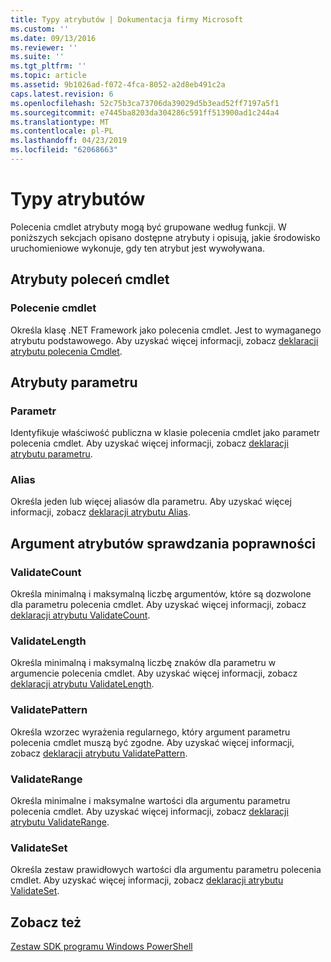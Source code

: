 ```yaml
---
title: Typy atrybutów | Dokumentacja firmy Microsoft
ms.custom: ''
ms.date: 09/13/2016
ms.reviewer: ''
ms.suite: ''
ms.tgt_pltfrm: ''
ms.topic: article
ms.assetid: 9b1026ad-f072-4fca-8052-a2d8eb491c2a
caps.latest.revision: 6
ms.openlocfilehash: 52c75b3ca73706da39029d5b3ead52ff7197a5f1
ms.sourcegitcommit: e7445ba8203da304286c591ff513900ad1c244a4
ms.translationtype: MT
ms.contentlocale: pl-PL
ms.lasthandoff: 04/23/2019
ms.locfileid: "62068663"
---
```

# <a name="attribute-types"></a>Typy atrybutów

Polecenia cmdlet atrybuty mogą być grupowane według funkcji.
W poniższych sekcjach opisano dostępne atrybuty i opisują, jakie środowisko uruchomieniowe wykonuje, gdy ten atrybut jest wywoływana.

## <a name="cmdlet-attributes"></a>Atrybuty poleceń cmdlet

### <a name="cmdlet"></a>Polecenie cmdlet

Określa klasę .NET Framework jako polecenia cmdlet.
Jest to wymaganego atrybutu podstawowego.
Aby uzyskać więcej informacji, zobacz [deklaracji atrybutu polecenia Cmdlet](./cmdlet-attribute-declaration.md).

## <a name="parameter-attributes"></a>Atrybuty parametru

### <a name="parameter"></a>Parametr

Identyfikuje właściwość publiczna w klasie polecenia cmdlet jako parametr polecenia cmdlet.
Aby uzyskać więcej informacji, zobacz [deklaracji atrybutu parametru](./parameter-attribute-declaration.md).

### <a name="alias"></a>Alias

Określa jeden lub więcej aliasów dla parametru.
Aby uzyskać więcej informacji, zobacz [deklaracji atrybutu Alias](./alias-attribute-declaration.md).

## <a name="argument-validation-attributes"></a>Argument atrybutów sprawdzania poprawności

### <a name="validatecount"></a>ValidateCount

Określa minimalną i maksymalną liczbę argumentów, które są dozwolone dla parametru polecenia cmdlet.
Aby uzyskać więcej informacji, zobacz [deklaracji atrybutu ValidateCount](./validatecount-attribute-declaration.md).

### <a name="validatelength"></a>ValidateLength

Określa minimalną i maksymalną liczbę znaków dla parametru w argumencie polecenia cmdlet.
Aby uzyskać więcej informacji, zobacz [deklaracji atrybutu ValidateLength](./validatelength-attribute-declaration.md).

### <a name="validatepattern"></a>ValidatePattern

Określa wzorzec wyrażenia regularnego, który argument parametru polecenia cmdlet muszą być zgodne.
Aby uzyskać więcej informacji, zobacz [deklaracji atrybutu ValidatePattern](./validatepattern-attribute-declaration.md).

### <a name="validaterange"></a>ValidateRange

Określa minimalne i maksymalne wartości dla argumentu parametru polecenia cmdlet.
Aby uzyskać więcej informacji, zobacz [deklaracji atrybutu ValidateRange](./validaterange-attribute-declaration.md).

### <a name="validateset"></a>ValidateSet

Określa zestaw prawidłowych wartości dla argumentu parametru polecenia cmdlet.
Aby uzyskać więcej informacji, zobacz [deklaracji atrybutu ValidateSet](./validateset-attribute-declaration.md).

## <a name="see-also"></a>Zobacz też

[Zestaw SDK programu Windows PowerShell](../windows-powershell-reference.md)
